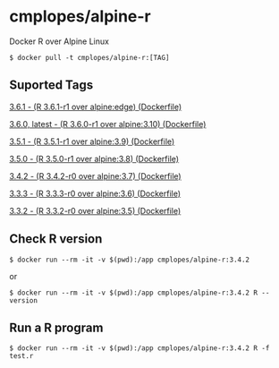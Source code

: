 # cmplopes/alpine-r
Docker R over Alpine Linux

```
$ docker pull -t cmplopes/alpine-r:[TAG]
```

## Suported Tags

[3.6.1 - (R 3.6.1-r1 over alpine:edge) (Dockerfile)](https://github.com/cmplopes/alpine-r/blob/master/3.6.1/Dockerfile)

[3.6.0, latest - (R 3.6.0-r1 over alpine:3.10) (Dockerfile)](https://github.com/cmplopes/alpine-r/blob/master/3.6.0/Dockerfile)

[3.5.1 - (R 3.5.1-r1 over alpine:3.9) (Dockerfile)](https://github.com/cmplopes/alpine-r/blob/master/3.5.1/Dockerfile)

[3.5.0 - (R 3.5.0-r1 over alpine:3.8) (Dockerfile)](https://github.com/cmplopes/alpine-r/blob/master/3.5.0/Dockerfile)

[3.4.2 - (R 3.4.2-r0 over alpine:3.7) (Dockerfile)](https://github.com/cmplopes/alpine-r/blob/master/3.4.2/Dockerfile)

[3.3.3 - (R 3.3.3-r0 over alpine:3.6) (Dockerfile)](https://github.com/cmplopes/alpine-r/blob/master/3.3.3/Dockerfile)

[3.3.2 - (R 3.3.2-r0 over alpine:3.5) (Dockerfile)](https://github.com/cmplopes/alpine-r/blob/master/3.3.2/Dockerfile)


## Check R version
```
$ docker run --rm -it -v $(pwd):/app cmplopes/alpine-r:3.4.2
```
or
```
$ docker run --rm -it -v $(pwd):/app cmplopes/alpine-r:3.4.2 R --version
```
 
## Run a R program
```
$ docker run --rm -it -v $(pwd):/app cmplopes/alpine-r:3.4.2 R -f test.r
```
